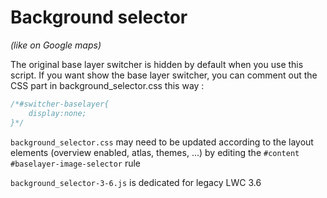 # Background selector

_(like on Google maps)_

The original base layer switcher is hidden by default when you use this script.
If you want show the base layer switcher, you can comment out the CSS part in background_selector.css this way :

```css
/*#switcher-baselayer{
    display:none;
}*/
```
`background_selector.css` may need to be updated according to the layout elements (overview enabled, atlas, themes, ...) by editing the `#content #baselayer-image-selector` rule

`background_selector-3-6.js` is dedicated for legacy LWC 3.6
